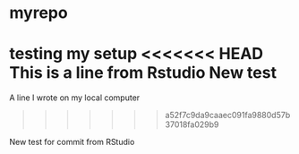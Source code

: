 # myrepo
testing my setup
<<<<<<< HEAD
This is a line from Rstudio
New test
=======
A line I wrote on my local computer
>>>>>>> a52f7c9da9caaec091fa9880d57b37018fa029b9

New test for commit from RStudio
